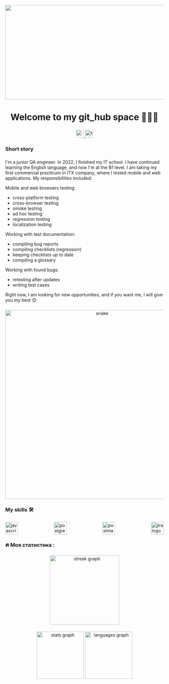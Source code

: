 <br clear="both">

<div align="center">
  <img height="300" width="600" src="https://user-images.githubusercontent.com/74038190/225813708-98b745f2-7d22-48cf-9150-083f1b00d6c9.gif"  />
</div>

###

<h1 align="center">Welcome to my git_hub space 🚀✨🌌</h1>

###

<div align="center">
  <a href="mailto:imaxmanis@gmail.com?subject=Your%20Subject&body=Your%20message%20body%20here" target="_blank">
    <img src="https://img.shields.io/badge/Gmail-c14438?style=flat-square&logo=Gmail&logoColor=white&link=mailto:imaxmanis@gmail.com" height="25" alt="gmail logo" />
</a>
  <a href="https://t.me/Max_Manis" target="_blank">
    <img src="https://img.shields.io/static/v1?message=Telegram&logo=telegram&label=&color=2CA5E0&logoColor=white&labelColor=&style=for-the-badge" height="25" alt="telegram logo"  />
  </a>
</div>

###

<h3 align="left">Short story</h3>

###

<p align="left">I'm a junior QA engineer. In 2022, I finished my IT school. I have continued learning the English language, and now I'm at the B1 level. I am taking my first commercial practicum in ITX company, where I tested mobile and web applications. My responsibilities included:
  
Mobile and web browsers testing:
- cross-platform testing
- cross-browser testing
- smoke testing
- ad hoc testing
- regression testing
- localization testing

Working with test documentation:
- compiling bug reports
- compiling checklists (regression)
- keeping checklists up to date
- compiling a glossary

Working with found bugs:
- retesting after updates
- writing test cases

Right now, I am looking for new opportunities, and if you want me, I will give you my best 😊
</p>


###

<p align="center">
 <img width="600" src="assets/github-snake.svg" alt="snake"/>
</p>

###

<h3 align="left">My skills 🛠 </h3>

###

<div style="display: flex; justify-content: space-between; align-items: center; width: 100%;">
  <img src="https://cdn.jsdelivr.net/gh/devicons/devicon/icons/javascript/javascript-original.svg" height="40" alt="javascript logo" />
  <img src="https://skillicons.dev/icons?i=postgres" height="40" alt="postgresql logo" />
  <img src="https://www.vectorlogo.zone/logos/getpostman/getpostman-icon.svg" height="40" alt="postman logo" />
  <img src="https://cdn.jsdelivr.net/gh/devicons/devicon/icons/jira/jira-original.svg" height="40" alt="jira logo" />
</div>



###

<h3 align="left">🔥   Моя статистика :</h3>

###

<div align="center">
  <img src="https://streak-stats.demolab.com?user=filimonovalexey&locale=en&mode=daily&theme=dark&hide_border=false&border_radius=5&order=3" height="220" alt="streak graph"  />
</div>

###

<div align="center">
  <img src="https://github-readme-stats.vercel.app/api?username=filimonovalexey&hide_title=false&hide_rank=false&show_icons=true&include_all_commits=true&count_private=true&disable_animations=false&theme=dracula&locale=en&hide_border=false&order=1" height="150" alt="stats graph"  />
  <img src="https://github-readme-stats.vercel.app/api/top-langs?username=filimonovalexey&locale=en&hide_title=false&layout=compact&card_width=320&langs_count=5&theme=dracula&hide_border=false&order=2" height="150" alt="languages graph"  />
</div>

###
